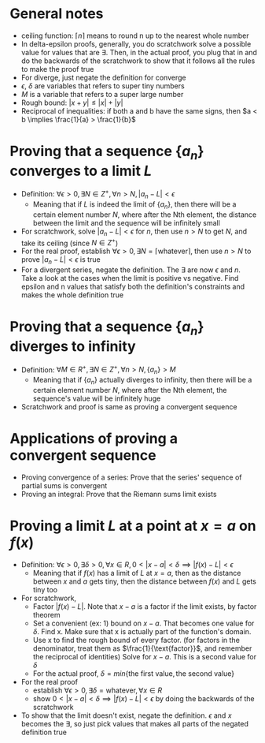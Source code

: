 # General notes
- ceiling function: $\lceil n \rceil$ means to round n up to the nearest whole number
- In delta-epsilon proofs, generally, you do scratchwork solve a possible value for values that are $\exists$.  Then, in the actual proof, you plug that in and do the backwards of the scratchwork to show that it follows all the rules to make the proof true
- For diverge, just negate the definition for converge
- $\epsilon$, $\delta$ are variables that refers to super tiny numbers
- $M$ is a variable that refers to a super large number
- Rough bound: $|x+y| \leq |x| + |y|$
- Reciprocal of inequalities: if both a and b have the same signs, then $a < b \implies \frac{1}{a} > \frac{1}{b}$

# Proving that a sequence $\{a_n\}$ converges to a limit $L$
- Definition: $\forall \epsilon > 0, \exists N \in Z^+, \forall n > N, |a_n - L| < \epsilon$
  - Meaning that if $L$ is indeed the limit of $\{a_n\}$, then there will be a certain element number $N$, where after the Nth element, the distance between the limit and the sequence will be infinitely small
- For scratchwork, solve $|a_n - L| < \epsilon$ for $n$, then use $n > N$ to get $N$, and take its ceiling (since $N \in Z^+$)
- For the real proof, establish $\forall \epsilon > 0, \exists N =\lceil \text{whatever} \rceil$, then use $n > N$ to prove $|a_n - L| < \epsilon$ is true
- For a divergent series, negate the definition.  The $\exists$ are now $\epsilon$ and $n$.  Take a look at the cases when the limit is positive vs negative.  Find epsilon and n values that satisfy both the definition's constraints and makes the whole definition true

# Proving that a sequence $\{a_n\}$ diverges to infinity
- Definition: $\forall M \in R^+, \exists N \in Z^+, \forall n > N, \{a_n\} > M$
  - Meaning that if $\{a_n\}$ actually diverges to infinity, then there will be a certain element number $N$, where after the Nth element, the sequence's value will be infinitely huge
- Scratchwork and proof is same as proving a convergent sequence

# Applications of proving a convergent sequence
- Proving convergence of a series: Prove that the series' sequence of partial sums is convergent
- Proving an integral: Prove that the Riemann sums limit exists

# Proving a limit $L$ at a point at $x=a$ on $f(x)$
- Definition: $\forall \epsilon > 0, \exists \delta > 0, \forall x \in R, 0 < |x-a| < \delta \implies |f(x)-L| < \epsilon$
  - Meaning that if $f(x)$ has a limit of $L$ at $x=a$, then as the distance between $x$ and $a$ gets tiny, then the distance between $f(x)$ and $L$ gets tiny too
- For scratchwork, 
  - Factor $|f(x)-L|$.  Note that $x-a$ is a factor if the limit exists, by factor theorem
  - Set a convenient (ex: 1) bound on $x-a$.  That becomes one value for $\delta$.  Find x.  Make sure that x is actually part of the function's domain.
  - Use x to find the rough bound of every factor.  (for factors in the denominator, treat them as $\frac{1}{\text{factor}}$, and remember the reciprocal of identities)  Solve for $x-a$.  This is a second value for $\delta$
  - For the actual proof, $\delta = min\{\text{the first value}, \text{the second value}\}$
- For the real proof
  - establish $\forall \epsilon > 0, \exists \delta = \text{whatever}, \forall x \in R$
  - show $0 < |x-a| < \delta \implies |f(x)-L| < \epsilon$ by doing the backwards of the scratchwork
- To show that the limit doesn't exist, negate the definition.  $\epsilon$ and $x$ becomes the $\exists$, so just pick values that makes all parts of the negated definition true